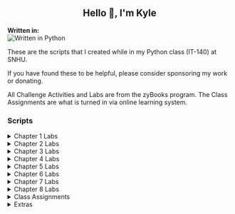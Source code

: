 ## <div align="center" style="border:none;">Hello 👋, I'm Kyle</div>

**Written in:**
\
![Written in Python](https://img.shields.io/badge/Python-3776AB?style=for-the-badge&logo=python&logoColor=white)

These are the scripts that I created while in my Python class (IT-140) at SNHU.

If you have found these to be helpful, please consider sponsoring my work or donating.

All Challenge Activities and Labs are from the zyBooks program. The Class Assignments are what is turned in via online learning system.

### Scripts

<details>
<summary>Chapter 1 Labs</summary>

**Lab 1.9**
\
Asks the user for 4 inputs. Then outputs a short story using those 4 inputs.

**Lab 1.10**
\
Asks the user for an integer. Then outputs the users input, then outputs it squared, then cubed. Asks the user for another integer and takes both integers and finds the sum and product. Outputs the sum and product.

**Lab 1.21**
\
Uses integers inputted by user and assigns them to variables user_num and x, then outputs user_num divided by x 3 times.

**Lab 1.22**
\
Uses inputs age (years), weight (pounds), heart rate (beats per minute), and time (minutes), respectively. Outputs the average calories burned for a person given those inputs. Then uses the floating-point value to show two digits after the decimal point.

**Lab 1.23**
\
Prompts the user to input an integer between 32 and 126, a float, a character, and a string, storing each into separate variables. Then, outputs those four values on a single line separated by a space. Then outputs those variables in reverse order. Then converts the integer into a character and outputs the character.
</details>

<details>
<summary>Chapter 2 Labs</summary>

**Lab 2.12**
\
Prompts the user to input their full name (ex Kyle William Reddoch). Outputs the name in format (Reddoch, K.W.) if middle name is present, if not present, then outputs in format (Reddoch, K.).

**Lab 2.13**
\
Prompts user for input (ex. h Monday). Then outputs how many "h" are in the second phrase (Monday).

**Lab 2.14**
\
Prompts users to input favorite color, flower, and number. Creates 2 password combos using the inputs. Then calculates how many characters in each password.
</details>

<details>
<summary>Chapter 3 Labs</summary>

**Lab 3.11**
\
Prompts the user to input 3 numbers. Converts those numbers to integers. Then finds the smallest of those numbers.

**Lab 3.12**
\
Prompts user to input at date (ex. May 5). Determines the season of the date inputted.

**Lab 3.13**
\
Prompts users to input a total change amount as integer (ex. 150 for $1.50). Then outputs how many of the following is needed: Dollars, Quarters, Dimes, Nickels, and Pennies.
</details>

<details>
<summary>Chapter 4 Labs</summary>

**Lab 4.14**
\
Given a line of text as input, count the input length and output the number of characters excluding spaces, periods, or commas.

**Lab 4.15**
\
Write a program that takes a simple password and makes it stronger by replacing characters using the key below, and by appending "q*s" to the end of the input string.

- i becomes !
- a becomes @
- m becomes M
- B becomes 8
- o becomes .

**Lab 4.16**
\
This program will output a right triangle based on user specified height triangle_height and symbol triangle_char.

(1) The given program outputs a fixed-height triangle using a * character. Modify the given program to output a right triangle that instead uses the user-specified triangle_char character.

(2) Modify the program to use a loop to output a right triangle of height triangle_height. The first line will have one user-specified character, such as % or *. Each subsequent line will have one additional user-specified character until the number in the triangle's base reaches triangle_height. Output a space after each user-specified character, including a line's last user-specified character.

**Lab 4.17**
\
This program takes a string and an integer as input, and outputs a sentence using the input values as shown in the example below. The program repeats until the input string is quit and disregards the integer input that follows.
</details>

<details>
<summary>Chapter 5 Labs</summary>

**Lab 5.18**
\
Program asks user to input two integers and then outputs the two integers swapped.

**Lab 5.19**
\
Similar to the exact change script from earlier lab but this time you create a function and then return num_dollars, num_quarters, num_dimes, num_nickels, and num_pennies.
</details>

<details>
<summary>Chapter 6 Labs</summary>

**Lab 6.12**
\
Program takes any number of integers as input, and outputs the average and max.

**Lab 6.13**
\
Program gets a list of integers from input, and outputs non-negative integers in ascending order (lowest to highest).

**Lab 6.18**
\
Program that reads a list of words. Then, outputs those words and their frequencies.

**Lab 6.19**
\
Program that replaces words in a sentence. The input begins with word replacement pairs (original and replacement). The next line of input is the sentence where any word on the original list is replaced.
</details>

<details>
<summary>Chapter 7 Labs</summary>

**Lab 7.8**
\
Program first reads in the name of an input file and then reads the file using the csv.reader() method. The file contains a list of words separated by commas. Then outputs the words and their frequencies (the number of times each word appears in the file) without any duplicates.

**Lab 7.9**
\
Program first reads in the name of an input file and then reads the input file using the file.readlines() method. The input file contains an unsorted list of number of seasons followed by the corresponding TV show. Then puts the contents of the input file into a dictionary where the number of seasons are the keys, and a list of TV shows are the values (since multiple shows could have the same number of seasons).

Then sorts the dictionary by key (least to greatest) and outputs the results to a file named output_keys.txt, separating multiple TV shows associated with the same key with a semicolon (;). Next, sorts the dictionary by values (alphabetical order), and outputs the results to a file named output_titles.txt.
</details>

<details>
<summary>Chapter 8 Labs</summary>

**Lab 8.9**
\
In this lab, you will complete the Car class by creating an attribute purchase_price (type int) and the method print_info() that outputs the car's information.

**Lab 8.10**
\
In this lab, you will complete the Team class implementation.
</details>

<details>
<summary>Class Assignments</summary>

**NameAge.py**
\
Prompts the user for their name and age. Then outputs what year they were born. (For this assignment, it didn't require us to check to see if the user already had a birthday or not)

**PrintCentury.py**
\
Prompts the user for a year. Then outputs whether that year was the 20th century, 21st century, Distant future, or Long ago.

**ModuleSixAssignment.py**
\
This is the code written for moving between rooms for the text-based game project that will be coded for the class.

**TextBasedGame.py**
\
Space Attack - the text-based game I wrote in Python for the class project. You can also find it at its own repository at [https://github.com/kylereddoch/SpaceAttack](https://github.com/kylereddoch/SpaceAttack).
</details>

<details>
<summary>Extras</summary>

**Higher_Lower_Game.py**
\
This goes along with Module 4 assignment. It is not part of the assignment though. I just created it to help walk myself through the pseudocode.
</details>